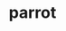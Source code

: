 ---
layout: smileys&emotion
title: parrot
emoji: parrot
permalink: 🦜.html
image: assets/img/3moji/parrot.png
---